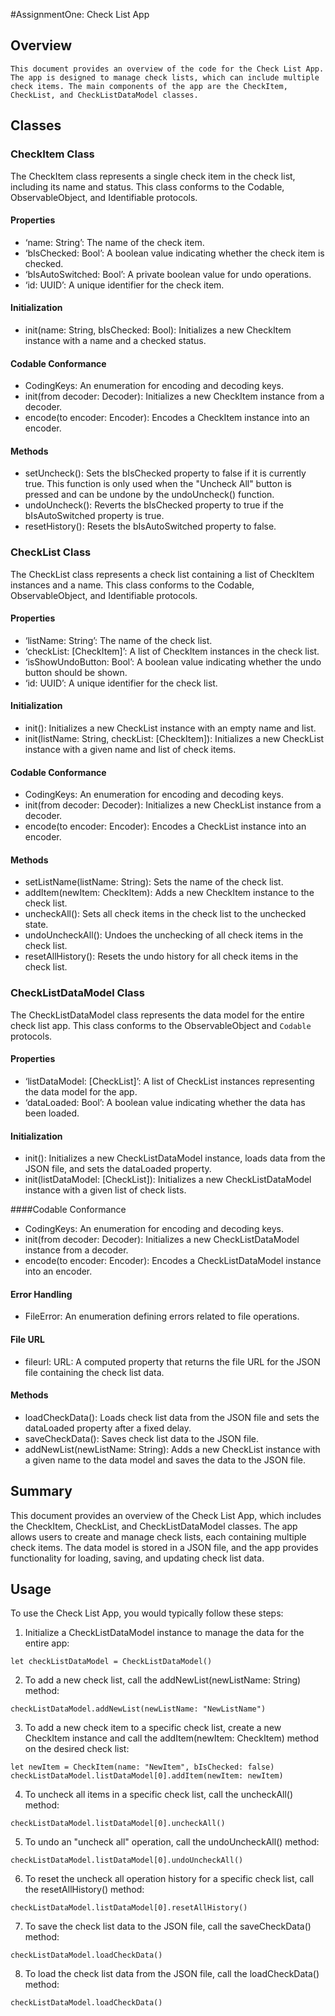 #AssignmentOne: Check List App

## Overview

    This document provides an overview of the code for the Check List App. The app is designed to manage check lists, which can include multiple check items. The main components of the app are the CheckItem, CheckList, and CheckListDataModel classes.

## Classes

### CheckItem Class

The CheckItem class represents a single check item in the check list, including its name and status. This class conforms to the Codable, ObservableObject, and Identifiable protocols.

#### Properties

* ‘name: String’: The name of the check item.
* ‘bIsChecked: Bool’: A boolean value indicating whether the check item is checked.
* ‘bIsAutoSwitched: Bool’: A private boolean value for undo operations.
* ‘id: UUID’: A unique identifier for the check item.

#### Initialization

- init(name: String, bIsChecked: Bool): Initializes a new CheckItem instance with a name and a checked status.

#### Codable Conformance

+ CodingKeys: An enumeration for encoding and decoding keys.
+ init(from decoder: Decoder): Initializes a new CheckItem instance from a decoder.
+ encode(to encoder: Encoder): Encodes a CheckItem instance into an encoder.

#### Methods
* setUncheck(): Sets the bIsChecked property to false if it is currently true. This function is only used when the "Uncheck All" button is pressed and can be undone by the undoUncheck() function.
* undoUncheck(): Reverts the bIsChecked property to true if the bIsAutoSwitched property is true.
* resetHistory(): Resets the bIsAutoSwitched property to false.


### CheckList Class

The CheckList class represents a check list containing a list of CheckItem instances and a name. This class conforms to the Codable, ObservableObject, and Identifiable protocols.

#### Properties

* ‘listName: String’: The name of the check list.
* ‘checkList: [CheckItem]’: A list of CheckItem instances in the check list.
* ‘isShowUndoButton: Bool’: A boolean value indicating whether the undo button should be shown.
* ‘id: UUID’: A unique identifier for the check list.

#### Initialization

- init(): Initializes a new CheckList instance with an empty name and list.
- init(listName: String, checkList: [CheckItem]): Initializes a new CheckList instance with a given name and list of check items.

#### Codable Conformance

+ CodingKeys: An enumeration for encoding and decoding keys.
+ init(from decoder: Decoder): Initializes a new CheckList instance from a decoder.
+ encode(to encoder: Encoder): Encodes a CheckList instance into an encoder.

#### Methods

* setListName(listName: String): Sets the name of the check list.
* addItem(newItem: CheckItem): Adds a new CheckItem instance to the check list.
* uncheckAll(): Sets all check items in the check list to the unchecked state.
* undoUncheckAll(): Undoes the unchecking of all check items in the check list.
* resetAllHistory(): Resets the undo history for all check items in the check list.


### CheckListDataModel Class

The CheckListDataModel class represents the data model for the entire check list app. This class conforms to the ObservableObject and `Codable` protocols.

#### Properties

* ‘listDataModel: [CheckList]’: A list of CheckList instances representing the data model for the app.
* ‘dataLoaded: Bool’: A boolean value indicating whether the data has been loaded.


#### Initialization

+ init(): Initializes a new CheckListDataModel instance, loads data from the JSON file, and sets the dataLoaded property.
+ init(listDataModel: [CheckList]): Initializes a new CheckListDataModel instance with a given list of check lists.

####Codable Conformance

- CodingKeys: An enumeration for encoding and decoding keys.
- init(from decoder: Decoder): Initializes a new CheckListDataModel instance from a decoder.
- encode(to encoder: Encoder): Encodes a CheckListDataModel instance into an encoder.

#### Error Handling

+ FileError: An enumeration defining errors related to file operations.

#### File URL

+ fileurl: URL: A computed property that returns the file URL for the JSON file containing the check list data.

#### Methods

* loadCheckData(): Loads check list data from the JSON file and sets the dataLoaded property after a fixed delay.
* saveCheckData(): Saves check list data to the JSON file.
* addNewList(newListName: String): Adds a new CheckList instance with a given name to the data model and saves the data to the JSON file.

## Summary

This document provides an overview of the Check List App, which includes the CheckItem, CheckList, and CheckListDataModel classes. The app allows users to create and manage check lists, each containing multiple check items. The data model is stored in a JSON file, and the app provides functionality for loading, saving, and updating check list data.

## Usage

To use the Check List App, you would typically follow these steps:

1. Initialize a CheckListDataModel instance to manage the data for the entire app:

`let checkListDataModel = CheckListDataModel()`

2. To add a new check list, call the addNewList(newListName: String) method:

`checkListDataModel.addNewList(newListName: "NewListName")`

3. To add a new check item to a specific check list, create a new CheckItem instance and call the addItem(newItem: CheckItem) method on the desired check list:

`let newItem = CheckItem(name: "NewItem", bIsChecked: false)`
`checkListDataModel.listDataModel[0].addItem(newItem: newItem)`

4. To uncheck all items in a specific check list, call the uncheckAll() method:

`checkListDataModel.listDataModel[0].uncheckAll()`

5. To undo an "uncheck all" operation, call the undoUncheckAll() method:

`checkListDataModel.listDataModel[0].undoUncheckAll()`

6. To reset the uncheck all operation history for a specific check list, call the resetAllHistory() method:

`checkListDataModel.listDataModel[0].resetAllHistory()`

7. To save the check list data to the JSON file, call the saveCheckData() method:

`checkListDataModel.loadCheckData()`

8. To load the check list data from the JSON file, call the loadCheckData() method:

`checkListDataModel.loadCheckData()`


